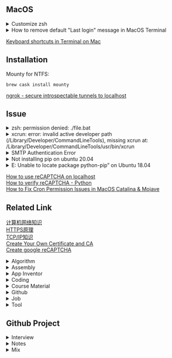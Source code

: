 ## MacOS
<details><summary>Customize zsh</summary><p>
     
|Shell  |zsh         | bash              |
|-------|------------|-------------------|
|Command|vim ~/.zshrc|vim ~/.bash_profile|

Change default directory:<br>
```
cd ~/Desktop
```
Change color:<br>
```
PROMPT='[%F{red}%*%f] %F{red}%~%f >> '
```
<img width="548" alt="Screen Shot 2020-11-24 at 11 23 17 AM" src="https://user-images.githubusercontent.com/24274444/100129721-84c52380-2e47-11eb-94cf-a41134a2cd01.png">

[Customize the MacOS Terminal](https://medium.com/dev-genius/customize-the-macos-terminal-zsh-4cb387e4f447)<br>
[zsh Prompt Expansion](http://zsh.sourceforge.net/Doc/Release/Prompt-Expansion.html#Prompt-Expansion)<br>
[oh my zsh](https://ohmyz.sh/#install)
</p></details>
<details><summary>How to remove default "Last login" message in MacOS Terminal </summary><p>
     
    ```
    touch ~/.hushlogin
    ```
</p></details>

[Keyboard shortcuts in Terminal on Mac](https://support.apple.com/guide/terminal/keyboard-shortcuts-trmlshtcts/mac)<br>

## Installation
Mounty for NTFS:
```
brew cask install mounty
```
[ngrok - secure introspectable tunnels to localhost](https://ngrok.com/)<br>


## Issue
<details><summary>zsh: permission denied: ./file.bat</summary><p>
     
```
chmod +x ./file.bat
```
</p></details>
<details><summary>xcrun: error: invalid active developer path (/Library/Developer/CommandLineTools), missing xcrun at: /Library/Developer/CommandLineTools/usr/bin/xcrun</summary><p>
After upgrade to Mac Catalina I faced the same issue, I had to run couple of commands to get this fixed.

First started with:
```

xcode-select --install
```

It didn't fix the problem, had to run the following in sudo
```
sudo xcode-select --reset
```

Then, finally got fixed after I switched and set the path explicitly for active developer directory:
```

sudo xcode-select -s /Library/Developer/CommandLineTools
```

Note: In case you have Xcode installed, you may need to specify Xcode directory in this case, it should be something like this
```

xcode-select -s /Applications/Xcode.app
```
[Stack Overflow solution](https://stackoverflow.com/questions/52522565/git-is-not-working-after-macos-update-xcrun-error-invalid-active-developer-pa)<br>
[Download CommandLineTool from Apple Developer](https://developer.apple.com/download/more/)<br>
</p></details>
<details><summary>SMTP Authentication Error</summary><p>

```
Traceback (most recent call last):
  File "gmail.py", line 22, in <module>
    server.login(gmail_user, gmail_password)
  File "/Library/Developer/CommandLineTools/Library/Frameworks/Python3.framework/Versions/3.8/lib/python3.8/smtplib.py", line 734, in login
    raise last_exception
  File "/Library/Developer/CommandLineTools/Library/Frameworks/Python3.framework/Versions/3.8/lib/python3.8/smtplib.py", line 723, in login
    (code, resp) = self.auth(
  File "/Library/Developer/CommandLineTools/Library/Frameworks/Python3.framework/Versions/3.8/lib/python3.8/smtplib.py", line 646, in auth
    raise SMTPAuthenticationError(code, resp)
smtplib.SMTPAuthenticationError: (535, b'5.7.8 Username and Password not accepted. Learn more at\n5.7.8  https://support.google.com/mail/?p=BadCredentials n72sm18791391pfd.202 - gsmtp')
```
Log in to your Google account, and use these links:<br>
Step 1 [Link of Disabling 2-step verification](https://myaccount.google.com/security?utm_source=OGB&utm_medium=act#signin)<br>
Step 2: [Link for Allowing less secure apps](https://myaccount.google.com/u/1/lesssecureapps?pli=1&pageId=none)<br>
[Login credentials not working with Gmail SMTP](https://stackoverflow.com/questions/16512592/login-credentials-not-working-with-gmail-smtp)<br>
</p></details>

<details><summary>Not installing pip on ubuntu 20.04</summary><p>
https://askubuntu.com/questions/1254309/not-installing-pip-on-ubuntu-20-04
</p></details>

<details><summary>E: Unable to locate package python-pip” on Ubuntu 18.04</summary><p>
     
```
sudo apt-get install software-properties-common
sudo apt-add-repository universe
sudo apt-get update
sudo apt-get install python-pip
```
</p></details>

[How to use reCAPTCHA on localhost](https://stackoverflow.com/questions/3232904/using-recaptcha-on-localhost)<br>
[How to verify reCAPTCHA - Python](https://techmonger.github.io/5/python-flask-recaptcha/)<br>
[How to Fix Cron Permission Issues in MacOS Catalina & Mojave](https://osxdaily.com/2020/04/27/fix-cron-permissions-macos-full-disk-access/)<br>

## Related Link

[计算机网络知识](https://www.cnblogs.com/maybe2030/p/4781555.html)<br>
[HTTPS原理](https://mp.weixin.qq.com/s/5zcpyKxuyib5gxMe3mqrhw)<br>
[TCP/IP知识](https://mp.weixin.qq.com/s/qf8L52VtGTzWcF0NB5Filg)<br>
[Create Your Own Certificate and CA](https://sites.google.com/site/ddmwsst/create-your-own-certificate-and-ca)<br>
[Create google reCAPTCHA](https://www.google.com/recaptcha/admin/create)<br>

<details><summary>Algorithm</summary><p>
     
[动态规划解决扔鸡蛋问题](https://mp.weixin.qq.com/s/R3aQ7m1HdHwt50ELX7Kn2g)<br>
[LRU算法](https://mp.weixin.qq.com/s/YhJ9dkhh7Uw1RMt8Yn-O4A)<br>
[经典排序算法 JAVA实现](https://www.cnblogs.com/guoyaohua/p/8600214.html)<br>
</p></details>

<details><summary>Assembly</summary><p>
   
[Creating your own operating system](http://createyourownos.blogspot.com/)<br>
[16 colors for background in MCGA BIOS text mode (AL = 03h)](https://stackoverflow.com/questions/28790368/16-colors-for-background-in-mcga-bios-text-mode-al-03h)<br>
</p></details>

<details><summary>App Inventor</summary><p>
   
[App inventor Mole Mash project](http://appinventor.mit.edu/explore/ai2/molemash.html)<br>
[App inventor: How do you record information in a list?](http://www.appinventor.org/content/howDoYou/RecordingInfo/notes)<br>
[How do you record items in a list in App Inventor?](https://www.youtube.com/watch?v=aiFrwX7M4vc)<br>
[App Inventor 2 Tutorial Canvas image HD](https://www.youtube.com/watch?v=TE-1mzvvk40)<br>
</p></details>

<details><summary>Coding</summary><p>
   
[极客学院](https://www.jikexueyuan.com/)<br>
[牛客网](https://www.nowcoder.com/)<br>
[w3schools](https://www.w3schools.com/)<br>
[Stack Overflow](https://stackoverflow.com/)<br>
[CodeGym](https://codegym.cc/zh/)<br>
[Snap](https://snap.berkeley.edu/snap/snap.html)<br>
</p></details>

<details><summary>Course Material</summary><p>
   
[Discrete Structures](http://web.stanford.edu/class/cs103x/cs103x-notes.pdf)<br>
[Discrete Mathematics](https://books.google.com/books?id=6cMSAAAAQBAJ&pg=PA43&lpg=PA43&dq=if+s+is+a+tautology+and+R+is+a+contradiction+what+is+the+truth+value+of+following&source=bl&ots=7LWfF8dGpP&sig=u9V166ISijvcvSfhRIxZ-OPn-iI&hl=en&sa=X&ved=0ahUKEwirvLOevIDLAhVD4CYKHcbWBmAQ6AEIQjAG#v=onepage&q=if%20s%20is%20a%20tautology%20and%20R%20is%20a%20contradiction%20what%20is%20the%20truth%20value%20of%20following&f=false)<br>
[Solutions Manual for Languages and Machines: An Introduction to the Theory of Computer Science Third Edition](https://cdn.manesht.ir/3252___Sudkamp-Solutions-3rd.pdf)<br>
[Processing Unit](http://web.cecs.pdx.edu/~zeshan/ece341_lecture10a.pdf)<br>
[Interface circuits](http://www.idc-online.com/technical_references/pdfs/information_technology/Interface_circuits_%20i.pdf)<br>
</p></details>

<details><summary>Github</summary><p>
     
[Github formatting syntax](https://docs.github.com/en/free-pro-team@latest/github/writing-on-github/basic-writing-and-formatting-syntax)<br>
[Github add README images](https://www.youtube.com/watch?v=nvPOUdz5PL4)<br>
[Github Online IDE](https://github.com/features/codespaces)<br>
[怎么在 GitHub上面找项目](https://mp.weixin.qq.com/s/_DJPf6L9XViT_siyShwvMQ)<br>
</p></details>

<details><summary>Job</summary><p>
     
[Job Tips](https://npu85.npu.edu/~henry/npu/classes/capstone/job/slide/job.pdf)<br>
[Sample resume](https://npu85.npu.edu/~henry/npu/classes/capstone/job/slide/index_slide.html)<br>
</p></details>


<details><summary>Tool</summary><p>
      
[Jdoodle - Online Compiler](https://www.jdoodle.com/online-java-compiler/)<br>
[Repl.it - Online Compiler](https://repl.it/)<br>
[Diagrams - Online diagrams tool](https://app.diagrams.net/)<br>
[Creately - Online diagrams tool](https://app.creately.com/)<br>
</p></details>

## Github Project

<details><summary>Interview</summary><p>
     
[Awesome Interview](https://github.com/MaximAbramchuck/awesome-interview-questions)<br>
[大厂Interview](https://github.com/0voice/interview_internal_reference)<br>
[算法面试](https://github.com/geekxh/hello-algorithm)<br>
     
</p></details>


<details><summary>Notes</summary><p>
     
[CS Notes](https://github.com/CyC2018/CS-Notes)<br>
[Waking Up](https://github.com/wolverinn/Waking-Up)<br>
     
</p></details>

<details><summary>Mix</summary><p>
     
[Folio 2019](https://github.com/brunosimon/folio-2019)<br>
[Pornhub Logo](https://github.com/bestony/logoly)<br>
[免费中文编程书籍](https://github.com/justjavac/free-programming-books-zh_CN)<br>

</p></details>
